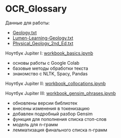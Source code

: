 # OCR_Glossary

Данные для работы: 
* [Geology.txt](https://github.com/vifirsanova/OCR_Glossary/blob/main/Geology.txt)
* [Lumen-Learning-Geology.txt](https://github.com/vifirsanova/OCR_Glossary/blob/main/Lumen-Learning-Geology.txt)
* [Physical_Geology_2nd_Ed.txt](https://github.com/vifirsanova/OCR_Glossary/blob/main/Physical_Geology_2nd_Ed.txt)

Ноутбук Jupiter I: [workbook_basics.ipynb](https://github.com/vifirsanova/OCR_Glossary/blob/main/workbook_basics.ipynb)
* основы работы с Google Colab
* базовые методы обработки текста
* знакомство с NLTK, Spacy, Pandas

Ноутбук Jupiter II: [workbook_collocations.ipynb](https://github.com/vifirsanova/OCR_Glossary/blob/main/workbook_collocations.ipynb)

Ноутбук Jupiter III: [workbook_gensim_phrases.ipynb](https://github.com/vifirsanova/OCR_Glossary/blob/main/workbook_gensim_phrases.ipynb)
* обновлены версии библиотек 
* внесены изменения в токенизацию
* добавлен подробный разбор Gensim
* функция для пополнения списка стоп-слов
* модель для n-грамм
* лемматизация финального списка n-грамм
